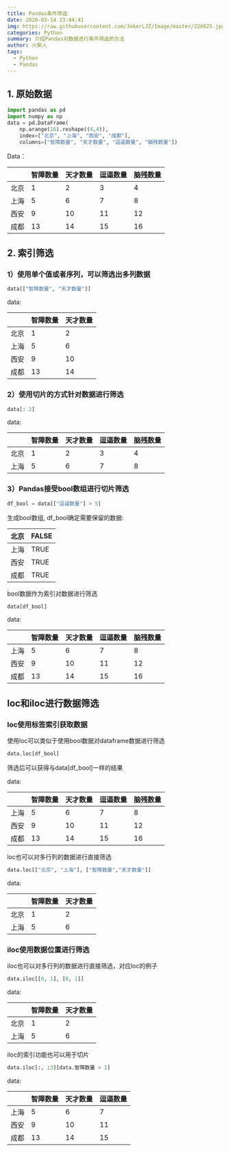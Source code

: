 ```yaml
---
title: Pandas条件筛选
date: 2020-03-14 23:44:41
img: https://raw.githubusercontent.com/JokerLJZ/Image/master/226625.jpg
categories: Python
summary: 介绍Pandas对数据进行条件筛选的方法
author: 火柴人
tags:
  - Python
  - Pandas
---
```


## 1. 原始数据

```python
import pandas as pd
import numpy as np
data = pd.DataFrame(
    np.arange(16).reshape((4,4)),
    index=["北京", "上海", "西安", "成都"],
    columns=["智障数量", "天才数量", "逗逼数量", "脑残数量"])
```

Data：

|    | 智障数量 |  天才数量 |  逗逼数量  | 脑残数量 |
|----|------|-------|--------|------|
| 北京 | 1    | 2     | 3      | 4    |
| 上海 | 5    | 6     | 7      | 8    |
| 西安 | 9    | 10    | 11     | 12   |
| 成都 | 13   | 14    | 15     | 16   |

## 2. 索引筛选

### 1）使用单个值或者序列，可以筛选出多列数据

```python
data[["智障数量", "天才数量"]]
```

data:

|    | 智障数量 |  天才数量 |
|----|------|-------|
| 北京 | 1    | 2     |
| 上海 | 5    | 6     |
| 西安 | 9    | 10    |
| 成都 | 13   | 14    |

### 2）使用切片的方式针对数据进行筛选

```python
data[: 2]
```

data:

|    | 智障数量 |  天才数量 |  逗逼数量  | 脑残数量 |
|----|------|-------|--------|------|
| 北京 | 1    | 2     | 3      | 4    |
| 上海 | 5    | 6     | 7      | 8    |

### 3）Pandas接受bool数组进行切片筛选

```python
df_bool = data[["逗逼数量"] > 5]
```

生成bool数组, df_bool确定需要保留的数据:

| 北京 | FALSE |
|----|-------|
| 上海 | TRUE  |
| 西安 | TRUE  |
| 成都 | TRUE  |

bool数据作为索引对数据进行筛选

```python
data[df_bool]
```

data:

|    | 智障数量 |  天才数量 |  逗逼数量  | 脑残数量 |
|----|------|-------|--------|------|
| 上海 | 5    | 6     | 7      | 8    |
| 西安 | 9    | 10    | 11     | 12   |
| 成都 | 13   | 14    | 15     | 16   |

## loc和iloc进行数据筛选

### loc使用标签索引获取数据

使用loc可以类似于使用bool数据对dataframe数据进行筛选

```python
data.loc[df_bool]
```

筛选后可以获得与data[df_bool]一样的结果

data:

|    | 智障数量 |  天才数量 |  逗逼数量  | 脑残数量 |
|----|------|-------|--------|------|
| 上海 | 5    | 6     | 7      | 8    |
| 西安 | 9    | 10    | 11     | 12   |
| 成都 | 13   | 14    | 15     | 16   |

loc也可以对多行列的数据进行直接筛选

```python
data.loc[["北京", "上海"], ["智障数量","天才数量"]]
```

data:

|    | 智障数量 |  天才数量 |
|----|------|-------|
| 北京 | 1    | 2     |
| 上海 | 5    | 6     |

### iloc使用数据位置进行筛选

iloc也可以对多行列的数据进行直接筛选，对应loc的例子

```python
data.iloc[[0, 1], [0, 1]]
```

data:

|    | 智障数量 |  天才数量 |
|----|------|-------|
| 北京 | 1    | 2     |
| 上海 | 5    | 6     |

iloc的索引功能也可以用于切片

```python
data.iloc[:, :3][data.智障数量 > 1]
```

data:

|    | 智障数量 |  天才数量 |  逗逼数量  |
|----|------|-------|--------|
| 上海 | 5    | 6     | 7      |
| 西安 | 9    | 10    | 11     |
| 成都 | 13   | 14    | 15     |